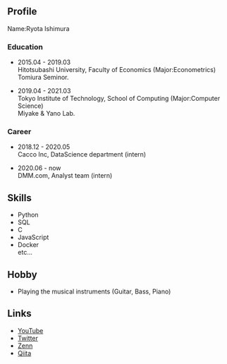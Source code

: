 ## Profile
Name:Ryota Ishimura

### Education
* 2015.04 - 2019.03  
Hitotsubashi University, Faculty of Economics (Major:Econometrics)  
Tomiura Seminor.

* 2019.04 - 2021.03  
Tokyo Institute of Technology, School of Computing (Major:Computer Science)  
Miyake & Yano Lab.

### Career
* 2018.12 - 2020.05  
Cacco Inc, DataScience department (intern)

* 2020.06 - now  
DMM.com, Analyst team (intern)

## Skills
* Python  
* SQL  
* C
* JavaScript
* Docker  
etc...

## Hobby
* Playing the musical instruments (Guitar, Bass, Piano)  

## Links
* [YouTube](https://www.youtube.com/channel/UCXfCw6GmILC8gj8c07rl_2g)
* [Twitter](https://twitter.com/Xc6Da)
* [Zenn](https://zenn.dev/hanata)
* [Qiita](https://qiita.com/hanata)
